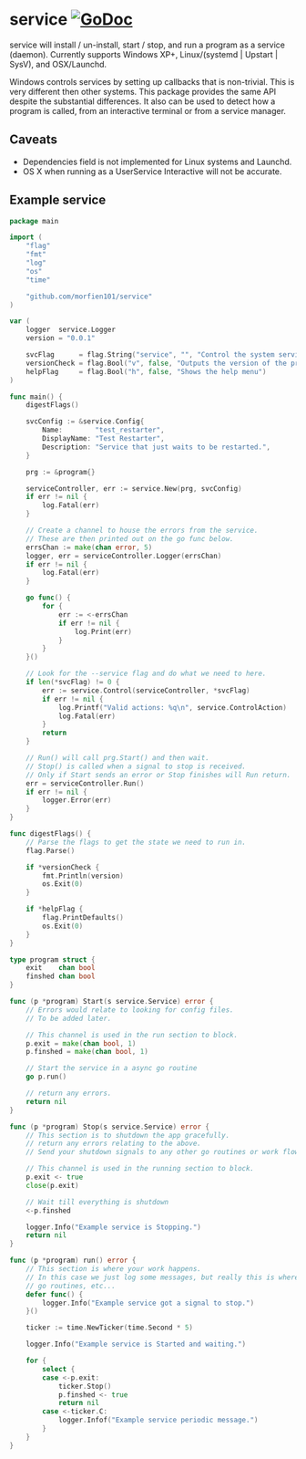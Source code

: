 # service [![GoDoc](https://godoc.org/github.com/morfien101/service?status.svg)](https://godoc.org/github.com/morfien101/service)

service will install / un-install, start / stop, and run a program as a service (daemon).
Currently supports Windows XP+, Linux/(systemd | Upstart | SysV), and OSX/Launchd.

Windows controls services by setting up callbacks that is non-trivial. This
is very different then other systems. This package provides the same API
despite the substantial differences.
It also can be used to detect how a program is called, from an interactive
terminal or from a service manager.

## Caveats

* Dependencies field is not implemented for Linux systems and Launchd.
* OS X when running as a UserService Interactive will not be accurate.

## Example service

```go
package main

import (
	"flag"
	"fmt"
	"log"
	"os"
	"time"

	"github.com/morfien101/service"
)

var (
	logger  service.Logger
	version = "0.0.1"

	svcFlag      = flag.String("service", "", "Control the system service.")
	versionCheck = flag.Bool("v", false, "Outputs the version of the program.")
	helpFlag     = flag.Bool("h", false, "Shows the help menu")
)

func main() {
	digestFlags()

	svcConfig := &service.Config{
		Name:        "test_restarter",
		DisplayName: "Test Restarter",
		Description: "Service that just waits to be restarted.",
	}

	prg := &program{}

	serviceController, err := service.New(prg, svcConfig)
	if err != nil {
		log.Fatal(err)
	}

	// Create a channel to house the errors from the service.
	// These are then printed out on the go func below.
	errsChan := make(chan error, 5)
	logger, err = serviceController.Logger(errsChan)
	if err != nil {
		log.Fatal(err)
	}

	go func() {
		for {
			err := <-errsChan
			if err != nil {
				log.Print(err)
			}
		}
	}()

	// Look for the --service flag and do what we need to here.
	if len(*svcFlag) != 0 {
		err := service.Control(serviceController, *svcFlag)
		if err != nil {
			log.Printf("Valid actions: %q\n", service.ControlAction)
			log.Fatal(err)
		}
		return
	}

	// Run() will call prg.Start() and then wait.
	// Stop() is called when a signal to stop is received.
	// Only if Start sends an error or Stop finishes will Run return.
	err = serviceController.Run()
	if err != nil {
		logger.Error(err)
	}
}

func digestFlags() {
	// Parse the flags to get the state we need to run in.
	flag.Parse()

	if *versionCheck {
		fmt.Println(version)
		os.Exit(0)
	}

	if *helpFlag {
		flag.PrintDefaults()
		os.Exit(0)
	}
}

type program struct {
	exit    chan bool
	finshed chan bool
}

func (p *program) Start(s service.Service) error {
	// Errors would relate to looking for config files.
	// To be added later.

	// This channel is used in the run section to block.
	p.exit = make(chan bool, 1)
	p.finshed = make(chan bool, 1)

	// Start the service in a async go routine
	go p.run()

	// return any errors.
	return nil
}

func (p *program) Stop(s service.Service) error {
	// This section is to shutdown the app gracefully.
	// return any errors relating to the above.
	// Send your shutdown signals to any other go routines or work flows from here.

	// This channel is used in the running section to block.
	p.exit <- true
	close(p.exit)

	// Wait till everything is shutdown
	<-p.finshed

	logger.Info("Example service is Stopping.")
	return nil
}

func (p *program) run() error {
	// This section is where your work happens.
	// In this case we just log some messages, but really this is where you would start your work flows
	// go routines, etc...
	defer func() {
		logger.Info("Example service got a signal to stop.")
	}()

	ticker := time.NewTicker(time.Second * 5)

	logger.Info("Example service is Started and waiting.")

	for {
		select {
		case <-p.exit:
			ticker.Stop()
			p.finshed <- true
			return nil
		case <-ticker.C:
			logger.Infof("Example service periodic message.")
		}
	}
}
```